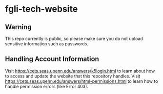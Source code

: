 # fgli-tech-website

## Warning
This repo currently is public, so please make sure you do not upload sensitive information such as passwords.

## Handling Account Information
Visit https://cets.seas.upenn.edu/answers/k5login.html to learn about how to access and update the website that this repository handles. Visit https://cets.seas.upenn.edu/answers/html-permissions.html to learn how to handle permission errors (like Error 403). 
